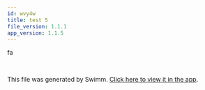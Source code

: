 ```yaml
---
id: wvy4w
title: test 5
file_version: 1.1.1
app_version: 1.1.5
---
```


fa

<br/>

This file was generated by Swimm. [Click here to view it in the app](https://app.swimm.io/repos/Z2l0aHViJTNBJTNBc2hhdWwtdGVzdCUzQSUzQVNoYXVsQW1yYW5T/docs/wvy4w).

